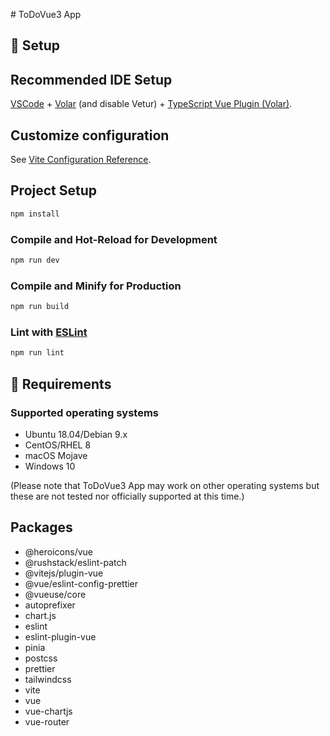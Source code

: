 # ToDoVue3 App

## 🔧 Setup

## Recommended IDE Setup

[VSCode](https://code.visualstudio.com/) + [Volar](https://marketplace.visualstudio.com/items?itemName=Vue.volar) (and disable Vetur) + [TypeScript Vue Plugin (Volar)](https://marketplace.visualstudio.com/items?itemName=Vue.vscode-typescript-vue-plugin).

## Customize configuration

See [Vite Configuration Reference](https://vitejs.dev/config/).

## Project Setup

```sh
npm install
```

### Compile and Hot-Reload for Development

```sh
npm run dev
```

### Compile and Minify for Production

```sh
npm run build
```

### Lint with [ESLint](https://eslint.org/)

```sh
npm run lint
```

## 🧰 Requirements

### Supported operating systems

- Ubuntu 18.04/Debian 9.x
- CentOS/RHEL 8
- macOS Mojave
- Windows 10

(Please note that ToDoVue3 App may work on other operating systems but these are not tested nor officially supported at this time.)

## Packages

- @heroicons/vue
- @rushstack/eslint-patch
- @vitejs/plugin-vue
- @vue/eslint-config-prettier
- @vueuse/core
- autoprefixer
- chart.js
- eslint
- eslint-plugin-vue
- pinia
- postcss
- prettier
- tailwindcss
- vite
- vue
- vue-chartjs
- vue-router
